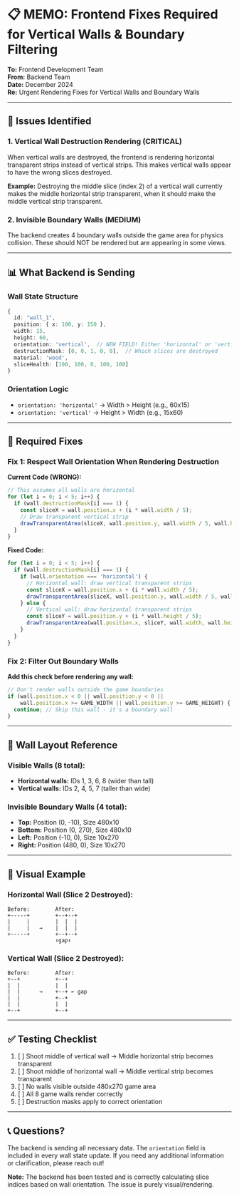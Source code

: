 # 📋 MEMO: Frontend Fixes Required for Vertical Walls & Boundary Filtering

**To:** Frontend Development Team  
**From:** Backend Team  
**Date:** December 2024  
**Re:** Urgent Rendering Fixes for Vertical Walls and Boundary Walls

---

## 🚨 **Issues Identified**

### 1. **Vertical Wall Destruction Rendering** (CRITICAL)
When vertical walls are destroyed, the frontend is rendering horizontal transparent strips instead of vertical strips. This makes vertical walls appear to have the wrong slices destroyed.

**Example:** Destroying the middle slice (index 2) of a vertical wall currently makes the middle horizontal strip transparent, when it should make the middle vertical strip transparent.

### 2. **Invisible Boundary Walls** (MEDIUM)
The backend creates 4 boundary walls outside the game area for physics collision. These should NOT be rendered but are appearing in some views.

---

## 📊 **What Backend is Sending**

### Wall State Structure
```typescript
{
  id: "wall_1",
  position: { x: 100, y: 150 },
  width: 15,
  height: 60,
  orientation: 'vertical',  // NEW FIELD! Either 'horizontal' or 'vertical'
  destructionMask: [0, 0, 1, 0, 0],  // Which slices are destroyed
  material: 'wood',
  sliceHealth: [100, 100, 0, 100, 100]
}
```

### Orientation Logic
- `orientation: 'horizontal'` → Width > Height (e.g., 60x15)
- `orientation: 'vertical'` → Height > Width (e.g., 15x60)

---

## 🔧 **Required Fixes**

### Fix 1: Respect Wall Orientation When Rendering Destruction

**Current Code (WRONG):**
```javascript
// This assumes all walls are horizontal
for (let i = 0; i < 5; i++) {
  if (wall.destructionMask[i] === 1) {
    const sliceX = wall.position.x + (i * wall.width / 5);
    // Draw transparent vertical strip
    drawTransparentArea(sliceX, wall.position.y, wall.width / 5, wall.height);
  }
}
```

**Fixed Code:**
```javascript
for (let i = 0; i < 5; i++) {
  if (wall.destructionMask[i] === 1) {
    if (wall.orientation === 'horizontal') {
      // Horizontal wall: draw vertical transparent strips
      const sliceX = wall.position.x + (i * wall.width / 5);
      drawTransparentArea(sliceX, wall.position.y, wall.width / 5, wall.height);
    } else {
      // Vertical wall: draw horizontal transparent strips
      const sliceY = wall.position.y + (i * wall.height / 5);
      drawTransparentArea(wall.position.x, sliceY, wall.width, wall.height / 5);
    }
  }
}
```

### Fix 2: Filter Out Boundary Walls

**Add this check before rendering any wall:**
```javascript
// Don't render walls outside the game boundaries
if (wall.position.x < 0 || wall.position.y < 0 || 
    wall.position.x >= GAME_WIDTH || wall.position.y >= GAME_HEIGHT) {
  continue; // Skip this wall - it's a boundary wall
}
```

---

## 📍 **Wall Layout Reference**

### Visible Walls (8 total):
- **Horizontal walls:** IDs 1, 3, 6, 8 (wider than tall)
- **Vertical walls:** IDs 2, 4, 5, 7 (taller than wide)

### Invisible Boundary Walls (4 total):
- **Top:** Position (0, -10), Size 480x10
- **Bottom:** Position (0, 270), Size 480x10  
- **Left:** Position (-10, 0), Size 10x270
- **Right:** Position (480, 0), Size 10x270

---

## 🎯 **Visual Example**

### Horizontal Wall (Slice 2 Destroyed):
```
Before:        After:
+-----+        +--+--+
|     |        |  |  |
|     |   →    |  |  |
+-----+        +--+--+
               ↑gap↑
```

### Vertical Wall (Slice 2 Destroyed):
```
Before:        After:
+--+           +--+
|  |           |  |
|  |      →    +--+ ← gap
|  |           +--+
|  |           |  |
+--+           +--+
```

---

## ✅ **Testing Checklist**

1. [ ] Shoot middle of vertical wall → Middle horizontal strip becomes transparent
2. [ ] Shoot middle of horizontal wall → Middle vertical strip becomes transparent  
3. [ ] No walls visible outside 480x270 game area
4. [ ] All 8 game walls render correctly
5. [ ] Destruction masks apply to correct orientation

---

## 📞 **Questions?**

The backend is sending all necessary data. The `orientation` field is included in every wall state update. If you need any additional information or clarification, please reach out!

**Note:** The backend has been tested and is correctly calculating slice indices based on wall orientation. The issue is purely visual/rendering. 